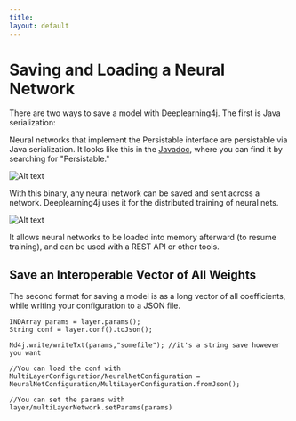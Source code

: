 ```yaml
---
title: 
layout: default
---
```


# Saving and Loading a Neural Network

There are two ways to save a model with Deeplearning4j. The first is Java serialization:

Neural networks that implement the Persistable interface are persistable via Java serialization. It looks like this in the [Javadoc](http://deeplearning4j.org/doc/), where you can find it by searching for "Persistable."

![Alt text](../img/persistable.png) 

With this binary, any neural network can be saved and sent across a network. Deeplearning4j uses it for the distributed training of neural nets. 

![Alt text](../img/datasets.png) 

It allows neural networks to be loaded into memory afterward (to resume training), and can be used with a REST API or other tools.

## Save an Interoperable Vector of All Weights

The second format for saving a model is as a long vector of all coefficients, while writing your configuration to a JSON file. 

```
INDArray params = layer.params();
String conf = layer.conf().toJson();

Nd4j.write/writeTxt(params,"somefile"); //it's a string save however you want

//You can load the conf with
MultiLayerConfiguration/NeuralNetConfiguration = NeuralNetConfiguration/MultiLayerConfiguration.fromJson(); 

//You can set the params with 
layer/multiLayerNetwork.setParams(params)
```
